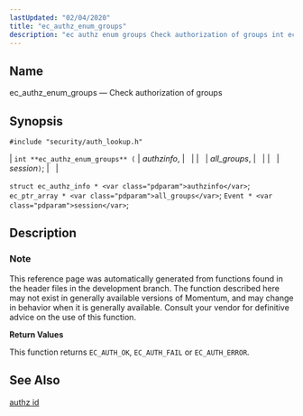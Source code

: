 ```yaml
---
lastUpdated: "02/04/2020"
title: "ec_authz_enum_groups"
description: "ec authz enum groups Check authorization of groups int ec authz enum groups authzinfo all groups session struct ec authz info authzinfo ec ptr array all groups Event session This reference page was automatically generated from functions found in the header files in the development branch The function described here..."
---
```


<a name="apis.ec_authz_enum_groups"></a> 
## Name

ec_authz_enum_groups — Check authorization of groups

## Synopsis

`#include "security/auth_lookup.h"`

| `int **ec_authz_enum_groups** (` | <var class="pdparam">authzinfo</var>, |   |
|   | <var class="pdparam">all_groups</var>, |   |
|   | <var class="pdparam">session</var>`)`; |   |

`struct ec_authz_info * <var class="pdparam">authzinfo</var>`;
`ec_ptr_array * <var class="pdparam">all_groups</var>`;
`Event * <var class="pdparam">session</var>`;<a name="idp59614864"></a> 
## Description

### Note

This reference page was automatically generated from functions found in the header files in the development branch. The function described here may not exist in generally available versions of Momentum, and may change in behavior when it is generally available. Consult your vendor for definitive advice on the use of this function.

**<a name="idp59617536"></a> Return Values**

This function returns `EC_AUTH_OK`, `EC_AUTH_FAIL` or `EC_AUTH_ERROR`.

<a name="idp59619952"></a> 
## See Also

[authz id](/momentum/3/3-reference/3-reference-console-commands-authz-id)